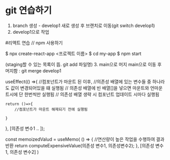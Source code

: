 # git 연습하기
1. branch 생성 - develop1 새로 생성 후 브랜치로 이동(git switch develop1)
2. develop1으로 작업

#리액트 연습
// npm 사용하기

$ npx create-react-app <프로젝트 이름>
$ cd my-app
$ npm start

 (staging할 수 있는 목록이 뜸. git add 파일명)
3. main으로 머지
main으로 이동 후 머지함 : git merge develop1

useEffect(() =>{
    //컴포넌트가 마운트 된 이후,
    //의존성 배열에 있는 변수들 중 하나라도 값이 변경되어있을 떄 실행됨
    // 의존성 배열에 빈 배열[]을 넣으면 마운트와 언마운트시에 단 한번씩만 실행됨
    // 의존성 배열 생략 시 컴포넌트 업데이트 시마다 실행됨

    return ()=>{
        //컴포넌트가 마운트 해제되기 전에 실행됨

    }

}, [의존성 변수1 .. ]);

const memoizedValud = useMemo(
    () => {
        //연산량이 높은 작업을 수행하여 결과 반환
        return computeExpensiveValue(의존성 변수1, 의존성변수2);
    },
    [의존성 변수1, 의존성 변수2]
)